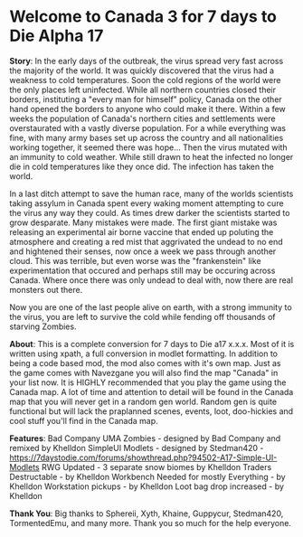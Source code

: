 # Welcome to Canada 3 for 7 days to Die Alpha 17 
<!-- ######################################################### -->
<!-- ######################################################### -->
<!-- ######################################################### -->
<!-- ######################################################### -->

**Story**: In the early days of the outbreak, the virus spread very fast across the majority of the world. 
It was quickly discovered that the virus had a weakness to cold temperatures. Soon the cold regions of 
the world were the only places left uninfected. While all northern countries closed their borders, instituting
a "every man for himself" policy, Canada on the other hand opened the borders to anyone who could make it there.
Within a few weeks the population of Canada's northern cities and settlements were overstaurated with a vastly diverse
population. For a while everything was fine, with many army bases set up across the country and all nationalities working 
together, it seemed there was hope... Then the virus mutated with an immunity to cold weather. While still drawn to heat the
infected no longer die in cold temperatures like they once did. The infection has taken the world. 

In a last ditch attempt to save the human race, many of the worlds scientists taking assylum in Canada spent every waking moment
attempting to cure the virus any way they could. As times drew darker the scientists started to grow desparate. Many mistakes were made.
The first giant mistake was releasing an experimental air borne vaccine that ended up poluting the atmosphere and creating a red mist 
that aggrivated the undead to no end and hightened their senses, now once a week we pass through another cloud. This was terrible,
but even worse was the "frankenstein" like experimentation that occured and perhaps still may be occuring across Canada. Where once 
there was only undead to deal with, now there are real monsters out there. 

Now you are one of the last people alive on earth, with a strong immunity to the virus, you are left to survive the cold while fending
off thousands of starving Zombies. 

<!-- ######################################################### -->
<!-- ######################################################### -->
<!-- ######################################################### -->
<!-- ######################################################### -->
**About**: This is a complete conversion for 7 days to Die a17 x.x.x. Most of it is written using xpath, a full conversion in modlet formatting.
In addition to being a code based mod, the mod also comes with it's own map. Just as the game comes with Navezgane you will also find the map "Canada"
in your list now. It is HIGHLY recommended that you play the game using the Canada map. A lot of time and attention to detail will be found in the Canada
map that you will never get in a random gen world. Random gen is quite functional but will lack the praplanned scenes, events, loot, doo-hickies and cool stuff you'll find
in the Canada map.


<!-- ######################################################### -->
<!-- ######################################################### -->
<!-- ######################################################### -->
<!-- ######################################################### -->
**Features**:
Bad Company UMA Zombies - designed by Bad Company and remixed by Khelldon
SimpleUI Modlets - designed by Stedman420 - https://7daystodie.com/forums/showthread.php?94502-A17-Simple-UI-Modlets
RWG Updated - 3 separate snow biomes by Khelldon 
Traders Destructable - by Khelldon
Workbench Needed for mostly Everything - by Khelldon
Workstation pickups - by Khelldon
Loot bag drop increased - by Khelldon

<!-- ######################################################### -->
<!-- ######################################################### -->
<!-- ######################################################### -->
<!-- ######################################################### -->
**Thank You**: Big thanks to Sphereii, Xyth, Khaine, Guppycur, Stedman420, TormentedEmu, and many more. Thank you so much for the help everyone.
